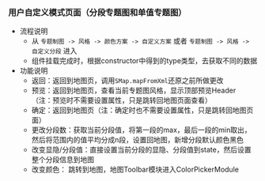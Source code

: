 ###  用户自定义模式页面（分段专题图和单值专题图）
* 流程说明
    - 从 `专题制图 -> 风格 -> 颜色方案 -> 自定义方案`  或者 `专题制图 -> 风格 -> 自定义分段` 进入
    - 组件挂载完成时，根据constructor中得到的type类型，去获取不同的数据
* 功能说明
    - 返回：返回到地图页，调用`SMap.mapFromXml`还原之前所做更改
    - 预览：返回到地图页，查看当前专题图风格，显示顶部预览Header （注：预览时不需要设置属性，只是跳转回地图页面查看）
    - 确定：返回到地图页（注：确定时也不需要设置属性，只是跳转回地图页面）
    - 更改分段数：获取当前分段值，将第一段的max，最后一段的min取出，然后将范围内的值平均分成n段，设置回地图，新增分段默认颜色黑色
    - 改变显隐/分段值：直接设置当前分段的显隐、分段值到state，然后设置整个分段信息到地图
    - 改变颜色： 跳转到地图，地图Toolbar模块进入ColorPickerModule
    